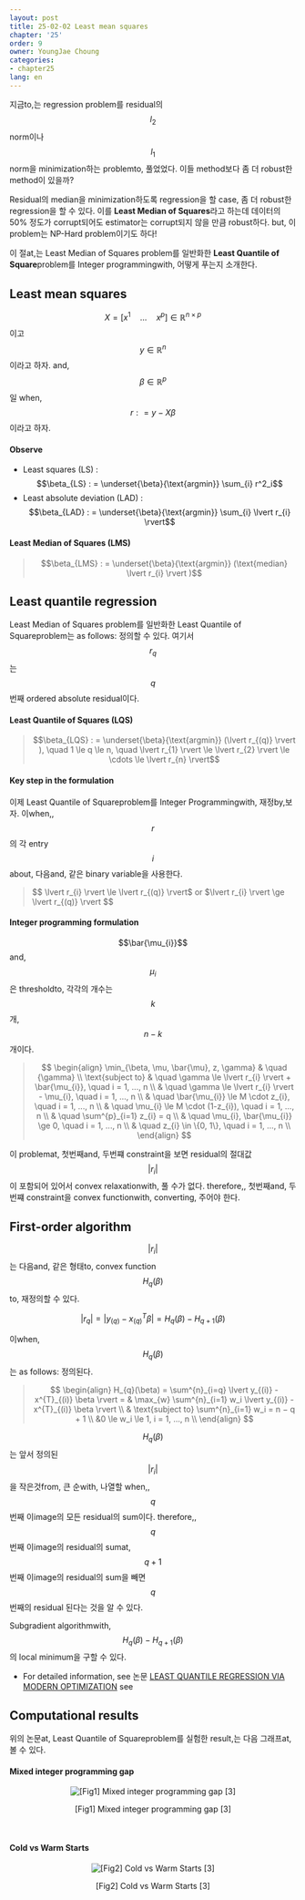 ```yaml
---
layout: post
title: 25-02-02 Least mean squares
chapter: '25'
order: 9
owner: YoungJae Choung
categories:
- chapter25
lang: en
---
```


지금to,는 regression problem를 residual의 $$l_2$$ norm이나 $$l_1$$ norm을 minimization하는 problemto, 풀었었다. 이들 method보다 좀 더 robust한 method이 있을까?

Residual의 median을 minimization하도록 regression을 할 case, 좀 더 robust한 regression을 할 수 있다. 이를 **Least Median of Squares**라고 하는데 데이터의 50% 정도가 corrupt되어도 estimator는 corrupt되지 않을 만큼 robust하다. but, 이 problem는 NP-Hard problem이기도 하다!

이 절at,는 Least Median of Squares problem를 일반화한 **Least Quantile of Square**problem를 Integer programmingwith, 어떻게 푸는지 소개한다.
## Least mean squares
$$X = [x^{1} \quad \dotsc \quad x^{p}] \in \mathbb{R}^{n×p}$$이고 $$y \in \mathbb{R}^{n}$$이라고 하자. and, $$\beta \in \mathbb{R}^{p} $$일 when, $$r : = y - X\beta $$이라고 하자.

#### Observe
* Least squares (LS) : $$\beta_{LS} : = \underset{\beta}{\text{argmin}} \sum_{i} r^2_i$$
* Least absolute deviation (LAD) : $$\beta_{LAD} : = \underset{\beta}{\text{argmin}} \sum_{i} \lvert r_{i} \rvert$$
#### Least Median of Squares (LMS)
>$$\beta_{LMS} : = \underset{\beta}{\text{argmin}} (\text{median} \lvert r_{i} \rvert )$$

## Least quantile regression
Least Median of Squares problem를 일반화한 Least Quantile of Squareproblem는 as follows: 정의할 수 있다. 여기서 $$r_{q}$$는 $$q$$번째 ordered absolute residual이다.
#### Least Quantile of Squares (LQS)
>$$\beta_{LQS} : = \underset{\beta}{\text{argmin}} (\lvert r_{(q)} \rvert ), \quad 1 \le q \le n, \quad \lvert r_{1} \rvert \le \lvert r_{2} \rvert \le \cdots \le \lvert r_{n} \rvert$$

#### Key step in the formulation
이제 Least Quantile of Squareproblem를 Integer Programmingwith, 재정by,보자. 이when,, $$r$$의 각 entry $$i$$about, 다음and, 같은 binary variable을 사용한다.

>$$ \lvert r_{i} \rvert \le \lvert r_{(q)} \rvert$ or $\lvert r_{i} \rvert \ge \lvert r_{(q)} \rvert $$

#### Integer programming formulation
$$\bar{\mu_{i}}$$and, $$\mu_{i}$$은 thresholdto, 각각의 개수는 $$k$$개, $$n-k$$개이다.

> $$
> \begin{align}
>   \min_{\beta, \mu, \bar{\mu}, z, \gamma} & \quad {\gamma} \\
>   \text{subject to} & \quad  \gamma \le \lvert r_{i} \rvert + \bar{\mu_{i}}, \quad i = 1, ..., n \\
>   & \quad  \gamma \le \lvert r_{i} \rvert -  \mu_{i}, \quad i = 1, ..., n \\
>   & \quad \bar{\mu_{i}} \le M \cdot z_{i}, \quad i = 1, ..., n \\
>   & \quad \mu_{i} \le M \cdot (1-z_{i}), \quad i = 1, ..., n \\
>   & \quad \sum^{p}_{i=1} z_{i} = q \\
>   & \quad \mu_{i}, \bar{\mu_{i}} \ge 0, \quad i = 1, ..., n \\
>   & \quad z_{i} \in \{0, 1\},  \quad i = 1, ..., n \\
> \end{align}
> $$

이 problemat, 첫번째and, 두번쨰 constraint을 보면 residual의 절대값 $$\lvert r_{i} \rvert$$이 포함되어 있어서 convex relaxationwith, 풀 수가 없다. therefore,, 첫번째and, 두번쨰 constraint을 convex functionwith, converting, 주어야 한다.


## First-order algorithm
$$\lvert r_{i} \rvert$$는 다음and, 같은 형태to, convex function $$H_{q}(\beta)$$to, 재정의할 수 있다.
>
$$ \lvert r_{q} \rvert = \lvert y_{(q)} - x^{T}_{(q)} \beta \rvert = H_{q}(\beta) - H_{q+1}(\beta)$$

이when, $$H_{q}(\beta)$$는 as follows: 정의된다.

> $$
> \begin{align}
> H_{q}(\beta) = \sum^{n}_{i=q} \lvert y_{(i)} - x^{T}_{(i)} \beta \rvert  = &
> \max_{w} \sum^{n}_{i=1} w_i \lvert y_{(i)} - x^{T}_{(i)} \beta \rvert \\
> & \text{subject to} \sum^{n}_{i=1}  w_i  = n − q + 1 \\
> &0 \le w_i \le 1, i = 1, ..., n \\
> \end{align}
> $$

$$H_{q}(\beta)$$는 앞서 정의된 $$\lvert r_{i} \rvert$$을 작은것from, 큰 순with, 나열할 when,, $$q$$번째 이image의 모든 residual의 sum이다. therefore,, $$q$$번째 이image의 residual의 sumat, $$q+1$$번째 이image의 residual의 sum을 빼면 $$q$$번째의 residual 된다는 것을 알 수 있다.

Subgradient algorithmwith, $$H_{q}(\beta) - H_{q+1}(\beta)$$의 local minimum을 구할 수 있다.

* For detailed information, see 논문 [LEAST QUANTILE REGRESSION VIA MODERN OPTIMIZATION](https://arxiv.org/pdf/1310.8625.pdf) see
## Computational results
위의 논문at,  Least Quantile of Squareproblem를 실험한 result,는 다음 그래프at, 볼 수 있다.

#### Mixed integer programming gap
<figure class="image" style="align: center;">
<p align="center">
  <img src="{{ site.baseurl }}/img/chapter_img/chapter25/25_01_06_LQS_results1.png" alt="[Fig1] Mixed integer programming gap [3]">
  <figcaption style="text-align: center;">[Fig1] Mixed integer programming gap [3]</figcaption>
</p>
</figure>
<br>

#### Cold vs Warm Starts
<figure class="image" style="align: center;">
<p align="center">
  <img src="{{ site.baseurl }}/img/chapter_img/chapter25/25_01_07_LQS_results2.png" alt="[Fig2] Cold vs Warm Starts [3]">
  <figcaption style="text-align: center;">[Fig2] Cold vs Warm Starts [3]</figcaption>
</p>
</figure>
<br>
